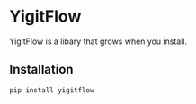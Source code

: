# YigitFlow

YigitFlow is a libary that grows when you install.

## Installation

```cmd
pip install yigitflow
```
